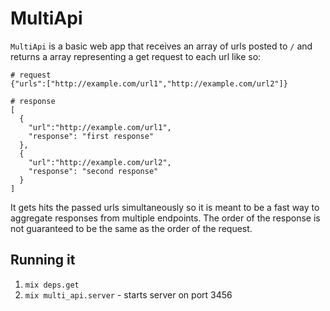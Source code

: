 # MultiApi

`MultiApi` is a basic web app that receives an array of urls posted to `/` and
returns a array representing a get request to each url like so:

```
# request
{"urls":["http://example.com/url1","http://example.com/url2"]}

# response
[
  {
    "url":"http://example.com/url1",
    "response": "first response"
  },
  {
    "url":"http://example.com/url2",
    "response": "second response"
  }
]
```

It gets hits the passed urls simultaneously so it is meant to be a fast way to
aggregate responses from multiple endpoints. The order of the response is not
guaranteed to be the same as the order of the request.

## Running it

1. `mix deps.get`
2. `mix multi_api.server` - starts server on port 3456
